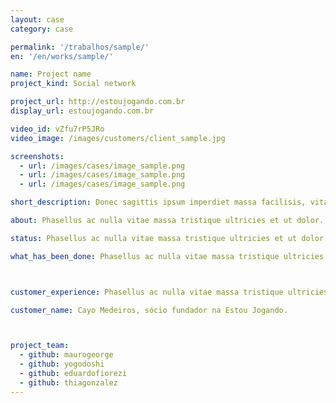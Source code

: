 ```yaml
---
layout: case
category: case

permalink: '/trabalhos/sample/'
en: '/en/works/sample/'

name: Project name
project_kind: Social network

project_url: http://estoujogando.com.br
display_url: estoujogando.com.br

video_id: vZfu7rP5JRo
video_image: /images/customers/client_sample.jpg

screenshots:
  - url: /images/cases/image_sample.png
  - url: /images/cases/image_sample.png
  - url: /images/cases/image_sample.png

short_description: Donec sagittis ipsum imperdiet massa facilisis, vitae egestas magna consectetur. Suspendisse viverra lorem enim, at adipiscing arcu elementum vel.

about: Phasellus ac nulla vitae massa tristique ultricies et ut dolor. Praesent bibendum ipsum nec pulvinar sagittis. Nunc gravida auctor velit, eget fringilla purus consectetur sit amet. Praesent in risus erat. Curabitur in convallis lectus. Aliquam erat volutpat. Etiam libero enim, pellentesque in dignissim a, gravida quis diam.

status: Phasellus ac nulla vitae massa tristique ultricies et ut dolor. Praesent bibendum ipsum nec pulvinar sagittis. Nunc gravida auctor velit, eget fringilla purus consectetur sit amet. Praesent in risus erat. Curabitur in convallis lectus. Aliquam erat volutpat. Etiam libero enim, pellentesque in dignissim a, gravida quis diam.

what_has_been_done: Phasellus ac nulla vitae massa tristique ultricies et ut dolor. Praesent bibendum ipsum nec pulvinar sagittis. Nunc gravida auctor velit, eget fringilla purus consectetur sit amet. Praesent in risus erat. Curabitur in convallis lectus. Aliquam erat volutpat. Etiam libero enim, pellentesque in dignissim a, gravida quis diam.



customer_experience: Phasellus ac nulla vitae massa tristique ultricies et ut dolor. Praesent bibendum ipsum nec pulvinar sagittis. Nunc gravida auctor velit, eget fringilla purus consectetur sit amet. Praesent in risus erat. Curabitur in convallis lectus. Aliquam erat volutpat. Etiam libero enim, pellentesque in dignissim a, gravida quis diam.

customer_name: Cayo Medeiros, sócio fundador na Estou Jogando.



project_team:
  - github: maurogeorge
  - github: yogodoshi
  - github: eduardofiorezi
  - github: thiagonzalez
---
```

